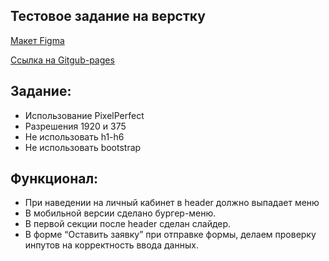 ## Тестовое задание на верстку

[Макет Figma](https://www.figma.com/file/sjrDJAtBsOvNT3IZKvw1Tv/%D0%A2%D0%B5%D1%81%D1%82%D0%BE%D0%B2%D0%BE%D0%B5-%D0%B4%D0%BB%D1%8F-%D0%B2%D0%B5%D1%80%D1%81%D1%82%D0%B0%D0%BB%D1%8C%D1%89%D0%B8%D0%BA%D0%B0?node-id=1%3A455&mode=dev)

[Ссылка на Gitgub-pages](https://gasay-liza.github.io/test/index.html)

## Задание:

- Использование PixelPerfect
- Разрешения 1920 и 375
- Не использовать h1-h6
- Не использовать bootstrap
## Функционал:

- При наведении на личный кабинет в header должно выпадает меню
- В мобильной версии сделано бургер-меню.
- В первой секции после header сделан слайдер.
- В форме “Оставить заявку” при отправке формы, делаем проверку инпутов на корректность ввода данных.